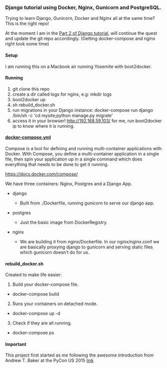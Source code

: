 ### Django tutorial using Docker, Nginx, Gunicorn and PostgreSQL.

Trying to learn Django, Gunicorn, Docker and Nginx all at the same time?
This is the right repo!

At the moment I am in the [Part 2 of Django tutorial](https://docs.djangoproject.com/en/1.8/intro/tutorial02/), will continue the quest and update the git repo accordingly. (Getting docker-compose and nginx right took some time)

#### Setup
I am running this on a Macbook air running Yosemite with boot2docker.

#### Running
1. git clone this repo
2. create a dir called logs for nginx, e.g: mkdir logs
3. boot2docker up
4. sh rebuild_docker.sh
5. run migrations in your Django instance: docker-compose run django /bin/sh -c 'cd mysite;python manage.py migrate'
6. access it in your browser! http://192.168.59.103/ for me, run boot2docker ip to know where it is running.

#### [docker-compose.yml](https://github.com/andrecp/django-tutorial-docker-nginx-postgres/blob/master/docker-compose.yml)
Compose is a tool for defining and running multi-container applications with Docker. With Compose, you define a multi-container application in a single file, then spin your application up in a single command which does everything that needs to be done to get it running.

https://docs.docker.com/compose/

We have three containers: Nginx, Postgres and a Django App.

* django
 
  - Built from ./Dockerfile, running gunicorn to serve our django app.

* postgres
    - Just the basic image from DockerRegistry.

* nginx
    - We are building it from nginx/Dockerfile. In our nginx/nginx.conf we are basically proxying django to gunicorn and serving static files which gunicorn doesn't do for us.

#### rebuild_docker.sh
Created to make life easier:

1. Build your docker-compose file.
  - docker-compose build

2. Runs your containers on detached mode.
  - docker-compose up -d

3. Check if they are all running.
  - docker-compose ps

#### Important
This project first started as me following the awesome introduction from Andrew T. Baker at the PyCon US 2015 [link](http://docker.atbaker.me/)



